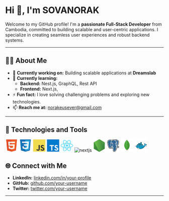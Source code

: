 # Hi 👋, I'm SOVANORAK

Welcome to my GitHub profile! I'm a **passionate Full-Stack Developer** from Cambodia, committed to building scalable and user-centric applications. I specialize in creating seamless user experiences and robust backend systems.

---

## 👨‍💻 **About Me**

- 🔭 **Currently working on:** Building scalable applications at **Dreamslab**  
- 🌱 **Currently learning:**  
  - **Backend:** Nest.js, GraphQL, Rest API  
  - **Frontend:** Next.js,   
- ⚡ **Fun fact:** I love solving challenging problems and exploring new technologies.  
- 📫 **Reach me at:** [norakeusever@gmail.com](mailto:norakeusever@gmail.com)  

---

## 🚀 **Technologies and Tools**

<p align="left">
  <img src="https://raw.githubusercontent.com/devicons/devicon/master/icons/html5/html5-original.svg" alt="html5" width="40" height="40"/> 
  <img src="https://raw.githubusercontent.com/devicons/devicon/master/icons/css3/css3-original.svg" alt="css3" width="40" height="40"/> 
  <img src="https://raw.githubusercontent.com/devicons/devicon/master/icons/javascript/javascript-original.svg" alt="javascript" width="40" height="40"/> 
  <img src="https://raw.githubusercontent.com/devicons/devicon/master/icons/typescript/typescript-original.svg" alt="typescript" width="40" height="40"/>
  <img src="https://raw.githubusercontent.com/devicons/devicon/master/icons/react/react-original.svg" alt="react" width="40" height="40"/> 
  <img src="https://cdn.worldvectorlogo.com/logos/nextjs-2.svg" alt="nextjs" width="40" height="40"/> 
  <img src="https://raw.githubusercontent.com/devicons/devicon/master/icons/nodejs/nodejs-original.svg" alt="nodejs" width="40" height="40"/>
  <img src="https://raw.githubusercontent.com/devicons/devicon/master/icons/postgresql/postgresql-original.svg" alt="postgresql" width="40" height="40"/>
  <img src="https://raw.githubusercontent.com/devicons/devicon/master/icons/mongodb/mongodb-original.svg" alt="mongodb" width="40" height="40"/> 
  <img src="https://raw.githubusercontent.com/devicons/devicon/master/icons/docker/docker-original.svg" alt="docker" width="40" height="40"/>
</p>

## 🌐 **Connect with Me**

- **LinkedIn:** [linkedin.com/in/your-profile](#)  
- **GitHub:** [github.com/your-username](#)  
- **Twitter:** [twitter.com/your-username](#)  

---


